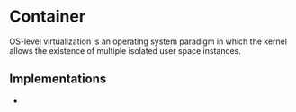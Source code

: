 # Container

OS-level virtualization is an operating system paradigm in which the kernel allows the existence of multiple isolated user space instances.

## Implementations

- <systemd-nspawn>
